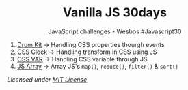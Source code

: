 <h1 align="center">Vanilla JS 30days</h1>
<p align="center">JavaScript challenges - Wesbos #Javascript30</p>


1. [Drum Kit]() → Handling CSS properties thourgh events
2. [CSS Clock]() → Handling transform in CSS using JS
3. [CSS VAR]() → Handling CSS variable through JS
4. [JS Array]() → Array JS's `map()`, `reduce()`, `filter()` & `sort()`


<p><i>Licensed under <a href="/LICENSE">MIT License</a></i></p>